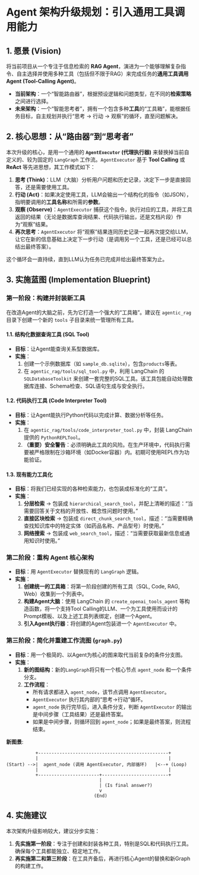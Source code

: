 # Agent 架构升级规划：引入通用工具调用能力

## 1. 愿景 (Vision)

将当前项目从一个专注于信息检索的 **RAG Agent**，演进为一个能够理解复杂指令、自主选择并使用多种工具（包括但不限于RAG）来完成任务的**通用工具调用Agent (Tool-Calling Agent)**。

- **当前架构**：一个“智能路由器”，根据预设逻辑和问题类型，在不同的**检索策略**之间进行选择。
- **未来架构**：一个“智能思考者”，拥有一个包含多种**工具**的“工具箱”，能根据任务目标，自主规划并执行“思考 -> 行动 -> 观察”的循环，直至问题解决。

## 2. 核心思想：从“路由器”到“思考者”

本次升级的核心，是用一个通用的 **`AgentExecutor` (代理执行器)** 来替换掉当前自定义的、较为固定的 `LangGraph` 工作流。`AgentExecutor` 基于 **Tool Calling** 或 **ReAct** 等先进思想，其工作模式如下：

1.  **思考 (Think)**：LLM（大脑）分析用户问题和历史记录，决定下一步是直接回答，还是需要使用工具。
2.  **行动 (Act)**：如果决定使用工具，LLM会输出一个结构化的指令（如JSON），指明要调用的**工具名称**和所需的**参数**。
3.  **观察 (Observe)**：`AgentExecutor` 捕获这个指令，执行对应的工具，并将工具返回的结果（无论是数据库查询结果、代码执行输出，还是文档片段）作为“观察”结果。
4.  **再次思考**：`AgentExecutor` 将“观察”结果连同历史记录一起再次提交给LLM，让它在新的信息基础上决定下一步行动（是调用另一个工具，还是已经可以总结出最终答案）。

这个循环会一直持续，直到LLM认为任务已完成并给出最终答案为止。

## 3. 实施蓝图 (Implementation Blueprint)

### 第一阶段：构建并封装新工具

在改造Agent的大脑之前，先为它打造一个强大的“工具箱”。建议在 `agentic_rag` 目录下创建一个新的 `tools` 子目录来统一管理所有工具。

#### 1.1. 结构化数据查询工具 (SQL Tool)

- **目标**：让Agent能查询关系型数据库。
- **实施**：
    1.  创建一个示例数据库（如 `sample_db.sqlite`），包含`products`等表。
    2.  在 `agentic_rag/tools/sql_tool.py` 中，利用 LangChain 的 `SQLDatabaseToolkit` 来创建一套完整的SQL工具。该工具包能自动处理数据库连接、Schema检查、SQL语句生成与安全执行。

#### 1.2. 代码执行工具 (Code Interpreter Tool)

- **目标**：让Agent能执行Python代码以完成计算、数据分析等任务。
- **实施**：
    1.  在 `agentic_rag/tools/code_interpreter_tool.py` 中，封装 LangChain 提供的 `PythonREPLTool`。
    2.  **（重要）安全警告**：必须明确此工具的风险。在生产环境中，代码执行需要被严格限制在沙箱环境（如Docker容器）内。初期可使用REPL作为功能验证。

#### 1.3. 现有能力工具化

- **目标**：将我们已经实现的各种检索能力，也包装成标准化的“工具”。
- **实施**：
    1.  **分层检索** -> 包装成 `hierarchical_search_tool`，并配上清晰的描述：“当需要回答关于文档的开放性、概念性问题时使用。”
    2.  **直接区块检索** -> 包装成 `direct_chunk_search_tool`，描述：“当需要精确查找知识库中的特定实体（如药品名称、产品型号）时使用。”
    3.  **网络搜索** -> 包装成 `web_search_tool`，描述：“当需要获取最新信息或通用知识时使用。”

### 第二阶段：重构 Agent 核心架构

- **目标**：用 `AgentExecutor` 替换现有的 `LangGraph` 逻辑。
- **实施**：
    1.  **创建统一的工具箱**：将第一阶段创建的所有工具（SQL, Code, RAG, Web）收集到一个列表中。
    2.  **构建Agent大脑**：使用 LangChain 的 `create_openai_tools_agent` 等构造函数，将一个支持Tool Calling的LLM、一个为工具使用而设计的Prompt模板、以及上述工具列表绑定，创建一个Agent。
    3.  **引入Agent执行器**：将创建的Agent包装进一个 `AgentExecutor` 中。

### 第三阶段：简化并重建工作流图 (`graph.py`)

- **目标**：用一个极简的、以Agent为核心的图来取代当前复杂的条件分支图。
- **实施**：
    1.  **新的图结构**：新的`LangGraph`将只有一个核心节点 `agent_node` 和一个条件分支。
    2.  **工作流程**：
        - 所有请求都进入 `agent_node`，该节点调用 `AgentExecutor`。
        - `AgentExecutor` 执行其内部的“思考->行动”循环。
        - `agent_node` 执行完毕后，进入条件分支，判断 `AgentExecutor` 的输出是中间步骤（工具结果）还是最终答案。
        - 如果是中间步骤，则循环回到 `agent_node`；如果是最终答案，则流程结束。

**新图景**:
```
           +-------------------------------------------------+
           |                                                 |
(Start) -->|  agent_node (调用 AgentExecutor, 内部循环)   |<--+ (Loop)
           |                                                 |
           +-----------------------+-------------------------+
                                   |
                                   | (Is final answer?)
                                   v
                                 (End)
```

## 4. 实施建议

本次架构升级影响较大，建议分步实施：

1.  **先实施第一阶段**：专注于创建和封装各种工具，特别是SQL和代码执行工具。确保每个工具都能独立、稳定地工作。
2.  **再实施第二和第三阶段**：在工具齐备后，再进行核心Agent的替换和新Graph的构建工作。


